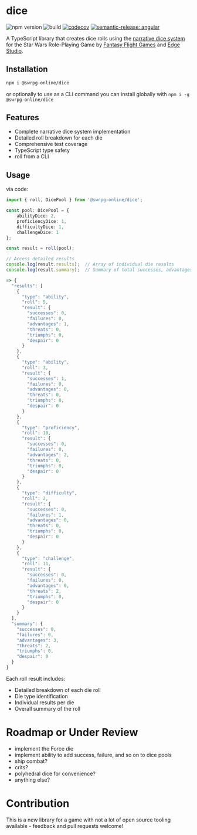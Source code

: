 # dice

![npm version](https://img.shields.io/npm/v/@swrpg-online/dice)
![build](https://github.com/swrpg-online/dice/actions/workflows/release.yml/badge.svg)
[![codecov](https://codecov.io/gh/swrpg-online/dice/graph/badge.svg?token=BQIFNBWKI8)](https://codecov.io/gh/swrpg-online/dice)
[![semantic-release: angular](https://img.shields.io/badge/semantic--release-angular-e10079?logo=semantic-release)](https://github.com/semantic-release/semantic-release)

A TypeScript library that creates dice rolls using the [narrative dice system](https://star-wars-rpg-ffg.fandom.com/wiki/Narrative_Dice) for the Star Wars Role-Playing Game by [Fantasy Flight Games](https://www.fantasyflightgames.com/en/starwarsrpg/) and [Edge Studio](https://www.edge-studio.net/categories-games/starwarsrpg/).

## Installation

```bash
npm i @swrpg-online/dice
```

or optionally to use as a CLI command you can install globally with `npm i -g @swrpg-online/dice`

## Features

- Complete narrative dice system implementation
- Detailed roll breakdown for each die
- Comprehensive test coverage
- TypeScript type safety
- roll from a CLI

## Usage

via code:

```typescript
import { roll, DicePool } from '@swrpg-online/dice';

const pool: DicePool = {
    abilityDice: 2,
    proficiencyDice: 1,
    difficultyDice: 1,
    challengeDice: 1
};

const result = roll(pool);

// Access detailed results
console.log(result.results);  // Array of individual die results
console.log(result.summary);  // Summary of total successes, advantages, etc.

=> {
  "results": [
    {
      "type": "ability",
      "roll": 5,
      "result": {
        "successes": 0,
        "failures": 0,
        "advantages": 1,
        "threats": 0,
        "triumphs": 0,
        "despair": 0
      }
    },
    {
      "type": "ability",
      "roll": 3,
      "result": {
        "successes": 1,
        "failures": 0,
        "advantages": 0,
        "threats": 0,
        "triumphs": 0,
        "despair": 0
      }
    },
    {
      "type": "proficiency",
      "roll": 10,
      "result": {
        "successes": 0,
        "failures": 0,
        "advantages": 2,
        "threats": 0,
        "triumphs": 0,
        "despair": 0
      }
    },
    {
      "type": "difficulty",
      "roll": 2,
      "result": {
        "successes": 0,
        "failures": 1,
        "advantages": 0,
        "threats": 0,
        "triumphs": 0,
        "despair": 0
      }
    },
    {
      "type": "challenge",
      "roll": 11,
      "result": {
        "successes": 0,
        "failures": 0,
        "advantages": 0,
        "threats": 2,
        "triumphs": 0,
        "despair": 0
      }
    }
  ],
  "summary": {
    "successes": 0,
    "failures": 0,
    "advantages": 3,
    "threats": 2,
    "triumphs": 0,
    "despair": 0
  }
}
```

Each roll result includes:

- Detailed breakdown of each die roll
- Die type identification
- Individual results per die
- Overall summary of the roll

# Roadmap or Under Review

- implement the Force die
- implement ability to add success, failure, and so on to dice pools
- ship combat?
- crits?
- polyhedral dice for convenience?
- anything else?

# Contribution

This is a new library for a game with not a lot of open source tooling available - feedback and pull requests welcome!
